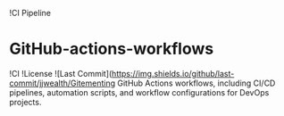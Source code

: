 !CI Pipeline

# GitHub-actions-workflows
!CI !License ![Last Commit](https://img.shields.io/github/last-commit/jjwealth/Gitementing GitHub Actions workflows, including CI/CD pipelines, automation scripts, and workflow configurations for DevOps projects.